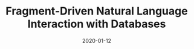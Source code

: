 ---
title: "Fragment-Driven Natural Language Interaction with Databases"
collection: publications
permalink: /publication/2020-01-12-fragsql-cidr
date: 2020-01-12
type: 'Abstract'
venue: 'CIDR 2020'
paperurl: '/assets/files/fragsql_cidr2020.pdf'
authors: '<strong>Christopher Baik</strong>'
---